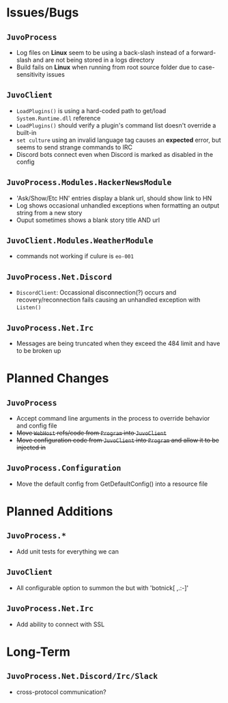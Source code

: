 # Issues/Bugs

## `JuvoProcess`
* Log files on __Linux__ seem to be using a back-slash instead of a forward-slash and are not being stored in a logs directory
* Build fails on __Linux__ when running from root source folder due to case-sensitivity issues

## `JuvoClient`
* `LoadPlugins()` is using a hard-coded path to get/load `System.Runtime.dll` reference
* `LoadPlugins()` should verify a plugin's command list doesn't override a built-in
* `set culture` using an invalid language tag causes an __expected__ error, but seems to send strange commands to IRC 
* Discord bots connect even when Discord is marked as disabled in the config

## `JuvoProcess.Modules.HackerNewsModule`
* 'Ask/Show/Etc HN' entries display a blank url, should show link to HN
* Log shows occasional unhandled exceptions when formatting an output string from a new story
* Ouput sometimes shows a blank story title AND url

## `JuvoClient.Modules.WeatherModule`
* commands not working if culure is `eo-001`

## `JuvoProcess.Net.Discord`
* `DiscordClient`: Occassional disconnection(?) occurs and recovery/reconnection fails causing an unhandled exception with `Listen()`

## `JuvoProcess.Net.Irc`
* Messages are being truncated when they exceed the 484 limit and have to be broken up

# Planned Changes

## `JuvoProcess`
* Accept command line arguments in the process to override behavior and config file
* ~~Move `WebHost` refs/code from `Program` into `JuvoClient`~~
* ~~Move configuration code from `JuvoClient` into `Program` and allow it to be injected in~~

## `JuvoProcess.Configuration`
* Move the default config from GetDefaultConfig() into a resource file


# Planned Additions

## `JuvoProcess.*`
* Add unit tests for everything we can

## `JuvoClient`
* All configurable option to summon the but with 'botnick[ ,.:-]'

## `JuvoProcess.Net.Irc`
* Add ability to connect with SSL

# Long-Term

## `JuvoProcess.Net.Discord/Irc/Slack`
* cross-protocol communication?
